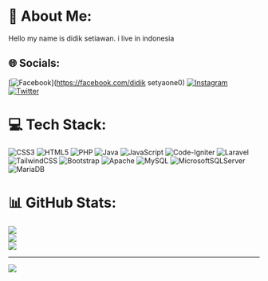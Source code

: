 # 💫 About Me:
Hello my name is didik setiawan. i live in indonesia


## 🌐 Socials:
[![Facebook](https://img.shields.io/badge/Facebook-%231877F2.svg?logo=Facebook&logoColor=white)](https://facebook.com/didik setyaone0) [![Instagram](https://img.shields.io/badge/Instagram-%23E4405F.svg?logo=Instagram&logoColor=white)](https://instagram.com/ddk_stywn) [![Twitter](https://img.shields.io/badge/Twitter-%231DA1F2.svg?logo=Twitter&logoColor=white)](https://twitter.com/Zero_chlo) 

# 💻 Tech Stack:
![CSS3](https://img.shields.io/badge/css3-%231572B6.svg?style=for-the-badge&logo=css3&logoColor=white) ![HTML5](https://img.shields.io/badge/html5-%23E34F26.svg?style=for-the-badge&logo=html5&logoColor=white) ![PHP](https://img.shields.io/badge/php-%23777BB4.svg?style=for-the-badge&logo=php&logoColor=white) ![Java](https://img.shields.io/badge/java-%23ED8B00.svg?style=for-the-badge&logo=java&logoColor=white) ![JavaScript](https://img.shields.io/badge/javascript-%23323330.svg?style=for-the-badge&logo=javascript&logoColor=%23F7DF1E) ![Code-Igniter](https://img.shields.io/badge/CodeIgniter-%23EF4223.svg?style=for-the-badge&logo=codeIgniter&logoColor=white) ![Laravel](https://img.shields.io/badge/laravel-%23FF2D20.svg?style=for-the-badge&logo=laravel&logoColor=white) ![TailwindCSS](https://img.shields.io/badge/tailwindcss-%2338B2AC.svg?style=for-the-badge&logo=tailwind-css&logoColor=white) ![Bootstrap](https://img.shields.io/badge/bootstrap-%23563D7C.svg?style=for-the-badge&logo=bootstrap&logoColor=white) ![Apache](https://img.shields.io/badge/apache-%23D42029.svg?style=for-the-badge&logo=apache&logoColor=white) ![MySQL](https://img.shields.io/badge/mysql-%2300f.svg?style=for-the-badge&logo=mysql&logoColor=white) ![MicrosoftSQLServer](https://img.shields.io/badge/Microsoft%20SQL%20Sever-CC2927?style=for-the-badge&logo=microsoft%20sql%20server&logoColor=white) ![MariaDB](https://img.shields.io/badge/MariaDB-003545?style=for-the-badge&logo=mariadb&logoColor=white)
# 📊 GitHub Stats:
![](https://github-readme-stats.vercel.app/api?username=didik-setiawan&theme=tokyonight&hide_border=true&include_all_commits=false&count_private=false)<br/>
![](https://github-readme-streak-stats.herokuapp.com/?user=didik-setiawan&theme=tokyonight&hide_border=true)<br/>
![](https://github-readme-stats.vercel.app/api/top-langs/?username=didik-setiawan&theme=tokyonight&hide_border=true&include_all_commits=false&count_private=false&layout=compact)

---
[![](https://visitcount.itsvg.in/api?id=didik-setiawan&icon=0&color=0)](https://visitcount.itsvg.in)

<!-- Proudly created with GPRM ( https://gprm.itsvg.in ) -->
